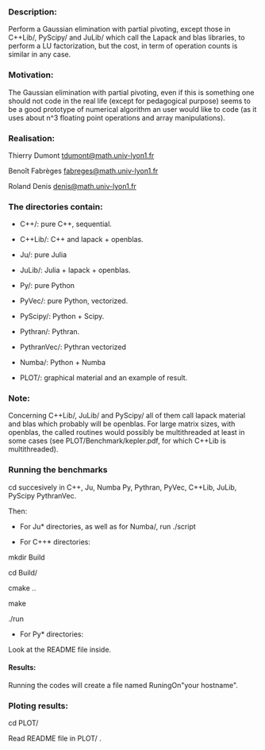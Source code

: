 ### Description:

Perform a Gaussian elimination with partial pivoting, except those
in 
C++Lib/, PyScipy/ and JuLib/ which call the Lapack and blas libraries, to perform
a LU factorization, but the cost, in term of operation counts is similar in any case. 

### Motivation:

The  Gaussian elimination with partial pivoting, even if this is something one
should not code in the real life (except for pedagogical purpose) seems to be
a good prototype of numerical algorithm an user would like to code (as it uses
about n^3 floating point operations and array manipulations).

### Realisation:

Thierry Dumont   tdumont@math.univ-lyon1.fr

Benoît Fabrèges  fabreges@math.univ-lyon1.fr

Roland Denis     denis@math.univ-lyon1.fr

### The directories contain:

- C++/:      pure C++, sequential.

- C++Lib/:   C++ and lapack + openblas.

- Ju/:       pure Julia

- JuLib/:    Julia +  lapack + openblas.


- Py/:       pure Python

- PyVec/:    pure Python, vectorized.

- PyScipy/:  Python + Scipy.

- Pythran/:  Pythran.

- PythranVec/: Pythran vectorized

- Numba/:    Python + Numba

- PLOT/:    graphical material and an example of result.

### Note:

Concerning C++Lib/,  JuLib/ and PyScipy/ all of them call lapack  material and
blas which probably will be openblas. For large matrix sizes, with openblas, the
called routines would possibly be multithreaded at least in some cases (see
PLOT/Benchmark/kepler.pdf, for which C++Lib is multithreaded).



### Running the benchmarks

cd succesively in C++, Ju, Numba Py, Pythran, PyVec, C++Lib, JuLib,
PyScipy PythranVec.

Then:

- For Ju* directories, as well as for Numba/,  run  ./script


- For C++* directories:

mkdir Build

cd Build/

cmake ..

make

./run

- For Py* directories:

Look at the README file inside.

#### Results:

Running the codes  will create a file named RuningOn"your hostname".

### Ploting results:

cd PLOT/

Read README file in PLOT/ .


